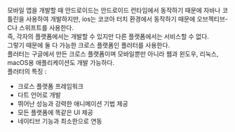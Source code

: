 모바일 앱을 개발할 때 안드로이드는 안드로이드 런타임에서 동작하기 때문에 자바나 코틀린을 사용하여 개발하지만, ios는 코코아 터치 환경에서 동작하기 때문에 오브젝티브-C나 스위프트를 사용한다.  
즉, 각자의 플랫폼에서는 개발할 수 있지만 다른 플랫폼에서는 서비스할 수 없다.  
그렇기 때문에 둘 다 가능한 크로스 플랫폼인 플러터를 사용한다.  
플러터는 구글에서 만든 크로스 플랫폼이며 모바일뿐만 아니라 웹과 윈도우, 리눅스, macOS용 애플리케이션도 개발 가능하다.  
플러터의 특징 :  
- 크로스 플랫폼 프레임워크
- 다트 언어로 개발
- 뛰어난 성능과 강력한 애니메이션 기법 제공
- 모든 플랫폼에 똑같은 UI 제공
- 네이티브 기능과 최소한으로 연동 